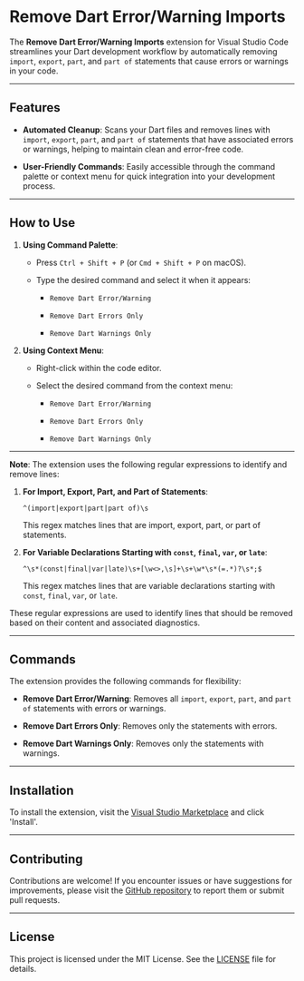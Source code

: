 # Remove Dart Error/Warning Imports

The **Remove Dart Error/Warning Imports** extension for Visual Studio Code streamlines your Dart development workflow by automatically removing `import`, `export`, `part`, and `part of` statements that cause errors or warnings in your code.

---

## Features

- **Automated Cleanup**: Scans your Dart files and removes lines with `import`, `export`, `part`, and `part of` statements that have associated errors or warnings, helping to maintain clean and error-free code.

- **User-Friendly Commands**: Easily accessible through the command palette or context menu for quick integration into your development process.

---

## How to Use

1. **Using Command Palette**:

    - Press `Ctrl + Shift + P` (or `Cmd + Shift + P` on macOS).

    - Type the desired command and select it when it appears:

        - `Remove Dart Error/Warning`

        - `Remove Dart Errors Only`

        - `Remove Dart Warnings Only`

2. **Using Context Menu**:

    - Right-click within the code editor.

    - Select the desired command from the context menu:

        - `Remove Dart Error/Warning`

        - `Remove Dart Errors Only`

        - `Remove Dart Warnings Only`

---

**Note**: The extension uses the following regular expressions to identify and remove lines:

1. **For Import, Export, Part, and Part of Statements**:

   ```regex
   ^(import|export|part|part of)\s
   ```

   This regex matches lines that are import, export, part, or part of statements.

2. **For Variable Declarations Starting with `const`, `final`, `var`, or `late`**:

   ```regex
   ^\s*(const|final|var|late)\s+[\w<>,\s]+\s+\w*\s*(=.*)?\s*;$
   ```

   This regex matches lines that are variable declarations starting with `const`, `final`, `var`, or `late`.

These regular expressions are used to identify lines that should be removed based on their content and associated diagnostics.

---

## Commands

The extension provides the following commands for flexibility:

- **Remove Dart Error/Warning**: Removes all `import`, `export`, `part`, and `part of` statements with errors or warnings.

- **Remove Dart Errors Only**: Removes only the statements with errors.

- **Remove Dart Warnings Only**: Removes only the statements with warnings.

---

## Installation

To install the extension, visit the [Visual Studio Marketplace](https://marketplace.visualstudio.com/items?itemName=Stan.remove-dart-error-imports) and click 'Install'.

---

## Contributing

Contributions are welcome! If you encounter issues or have suggestions for improvements, please visit the [GitHub repository](https://github.com/stan-at-work/remove-dart-error-warning) to report them or submit pull requests.

---

## License

This project is licensed under the MIT License. See the [LICENSE](https://github.com/stan-at-work/remove-dart-error-warning/blob/master/LICENSE.md) file for details.
